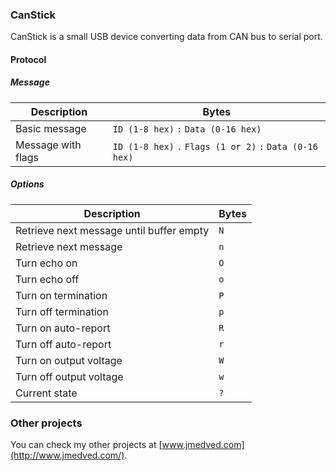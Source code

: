 ### CanStick ###

CanStick is a small USB device converting data from CAN bus to serial port.


#### Protocol ####


##### Message #####

| Description                             | Bytes                                                                       |
|-----------------------------------------|-----------------------------------------------------------------------------|
| Basic message                           | `ID (1-8 hex)` `:` `Data (0-16 hex)`                                        |
| Message with flags                      | `ID (1-8 hex)` `.` `Flags (1 or 2)` `:` `Data (0-16 hex)`                   |


##### Options #####

| Description                              | Bytes                                   |
|------------------------------------------|-----------------------------------------|
| Retrieve next message until buffer empty | `N`                                     |
| Retrieve next message                    | `n`                                     |
| Turn echo on                             | `O`                                     |
| Turn echo off                            | `o`                                     |
| Turn on termination                      | `P`                                     |
| Turn off termination                     | `p`                                     |
| Turn on auto-report                      | `R`                                     |
| Turn off auto-report                     | `r`                                     |
| Turn on output voltage                   | `W`                                     |
| Turn off output voltage                  | `w`                                     |
| Current state                            | `?`                                     |


### Other projects ###

You can check my other projects at [www.jmedved.com](http://www.jmedved.com/).
